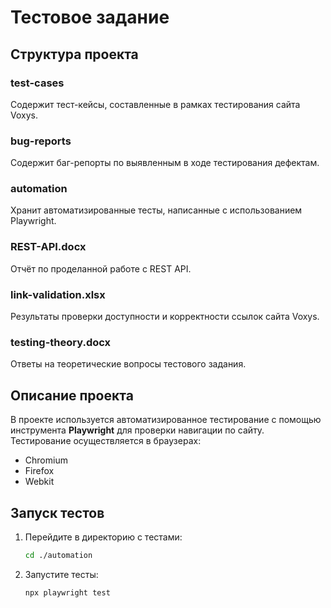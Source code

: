 # Тестовое задание

## Структура проекта

### test-cases
Содержит тест-кейсы, составленные в рамках тестирования сайта Voxys.

### bug-reports
Содержит баг-репорты по выявленным в ходе тестирования дефектам.

### automation
Хранит автоматизированные тесты, написанные с использованием Playwright.

### REST-API.docx
Отчёт по проделанной работе с REST API.

### link-validation.xlsx
Результаты проверки доступности и корректности ссылок сайта Voxys.

### testing-theory.docx
Ответы на теоретические вопросы тестового задания.


## Описание проекта

В проекте используется автоматизированное тестирование с помощью инструмента **Playwright** для проверки навигации по сайту.  
Тестирование осуществляется в браузерах:
- Chromium
- Firefox
- Webkit

## Запуск тестов

1. Перейдите в директорию с тестами:
   ```bash
   cd ./automation
2. Запустите тесты:
    ```bash
    npx playwright test

